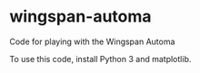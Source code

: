 # wingspan-automa
Code for playing with the Wingspan Automa

To use this code, install Python 3 and matplotlib.
